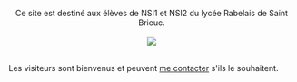 
<p align="center">
Ce site est destiné aux élèves de NSI1 et NSI2 du lycée Rabelais de Saint Brieuc.<br><br>
<img src="https://www.lycee-rabelais-saint-brieuc.ac-rennes.fr/sites/lycee-rabelais-saint-brieuc.ac-rennes.fr/IMG/jpg/lycee_rabelais_petite.jpg"><br><br>

Les visiteurs sont bienvenus et peuvent <a href ="mailto:uglimusic@gmail.com">me contacter</a> s'ils le souhaitent.